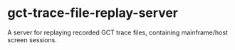 # gct-trace-file-replay-server

A server for replaying recorded GCT trace files, containing mainframe/host screen sessions.
